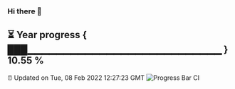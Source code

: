 ### Hi there 👋
⏳ Year progress { ███▁▁▁▁▁▁▁▁▁▁▁▁▁▁▁▁▁▁▁▁▁▁▁▁▁▁▁ } 10.55 %
---
⏰ Updated on Tue, 08 Feb 2022 12:27:23 GMT
![Progress Bar CI](https://github.com/liununu/liununu/workflows/Progress%20Bar%20CI/badge.svg)
